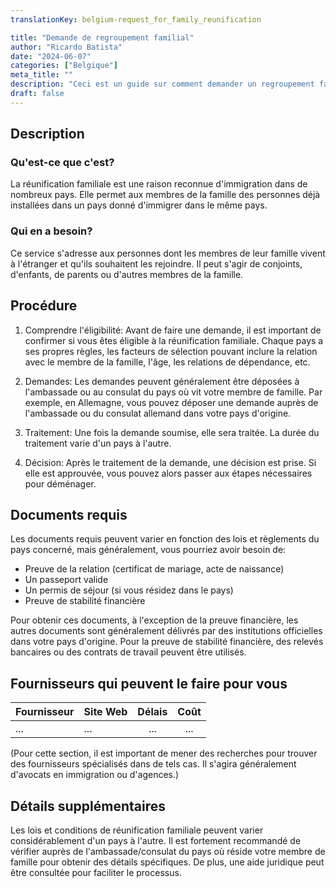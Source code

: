 ```yaml
---
translationKey: belgium-request_for_family_reunification

title: "Demande de regroupement familial"
author: "Ricardo Batista"
date: "2024-06-07"
categories: ["Belgique"]
meta_title: ""
description: "Ceci est un guide sur comment demander un regroupement familial."
draft: false
---
```


## Description

### Qu'est-ce que c'est?
La réunification familiale est une raison reconnue d'immigration dans de nombreux pays. Elle permet aux membres de la famille des personnes déjà installées dans un pays donné d'immigrer dans le même pays.

### Qui en a besoin?
Ce service s'adresse aux personnes dont les membres de leur famille vivent à l'étranger et qu'ils souhaitent les rejoindre. Il peut s'agir de conjoints, d'enfants, de parents ou d'autres membres de la famille.

## Procédure

1. Comprendre l'éligibilité: Avant de faire une demande, il est important de confirmer si vous êtes éligible à la réunification familiale. Chaque pays a ses propres règles, les facteurs de sélection pouvant inclure la relation avec le membre de la famille, l'âge, les relations de dépendance, etc.

2. Demandes: Les demandes peuvent généralement être déposées à l'ambassade ou au consulat du pays où vit votre membre de famille. Par exemple, en Allemagne, vous pouvez déposer une demande auprès de l'ambassade ou du consulat allemand dans votre pays d'origine.

3. Traitement: Une fois la demande soumise, elle sera traitée. La durée du traitement varie d'un pays à l'autre.

4. Décision: Après le traitement de la demande, une décision est prise. Si elle est approuvée, vous pouvez alors passer aux étapes nécessaires pour déménager.

## Documents requis
Les documents requis peuvent varier en fonction des lois et règlements du pays concerné, mais généralement, vous pourriez avoir besoin de:

- Preuve de la relation (certificat de mariage, acte de naissance)
- Un passeport valide
- Un permis de séjour (si vous résidez dans le pays)
- Preuve de stabilité financière

Pour obtenir ces documents, à l'exception de la preuve financière, les autres documents sont généralement délivrés par des institutions officielles dans votre pays d'origine. Pour la preuve de stabilité financière, des relevés bancaires ou des contrats de travail peuvent être utilisés.

## Fournisseurs qui peuvent le faire pour vous

| Fournisseur    |     Site Web     |     Délais      |       Coût      |
| --------------- | ---------------  |  :-------------: | :-------------: |
| ...            |  ...             |      ...        |        ...      |

(Pour cette section, il est important de mener des recherches pour trouver des fournisseurs spécialisés dans de tels cas. Il s'agira généralement d'avocats en immigration ou d'agences.)

## Détails supplémentaires
Les lois et conditions de réunification familiale peuvent varier considérablement d'un pays à l'autre. Il est fortement recommandé de vérifier auprès de l'ambassade/consulat du pays où réside votre membre de famille pour obtenir des détails spécifiques. De plus, une aide juridique peut être consultée pour faciliter le processus.